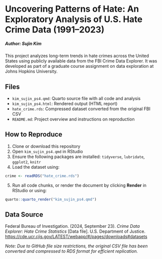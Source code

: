 # Uncovering Patterns of Hate: An Exploratory Analysis of U.S. Hate Crime Data (1991–2023)
##### Author: Sujin Kim

This project analyzes long-term trends in hate crimes across the United States using publicly available data from the FBI Crime Data Explorer. It was developed as part of a graduate course assignment on data exploration at Johns Hopkins University.

## Files

- `kim_sujin_ps4.qmd`: Quarto source file with all code and analysis
- `kim_sujin_ps4.html`: Rendered output (HTML report)
- `hate_crime.rds`: Compressed dataset converted from the original FBI CSV
- `README.md`: Project overview and instructions on reproduction

## How to Reproduce

1. Clone or download this repository
2. Open `kim_sujin_ps4.qmd` in RStudio
3. Ensure the following packages are installed: `tidyverse`, `lubridate`, `ggplot2`, `knitr`
4. Load the dataset using:
```r
crime <- readRDS("hate_crime.rds")
```
5. Run all code chunks, or render the document by clicking **Render** in RStudio or using:
```r
quarto::quarto_render("kim_sujin_ps4.qmd")
```

## Data Source

Federal Bureau of Investigation. (2024, September 23). _Crime Data Explorer: Hate Crime Statistics_ [Data file]. U.S. Department of Justice. https://cde.ucr.cjis.gov/LATEST/webapp/#/pages/downloads#datasets

_Note: Due to GitHub file size restrictions, the original CSV file has been converted and compressed to RDS format for efficient replication._



